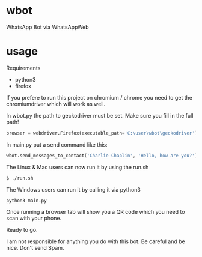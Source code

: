 # wbot
WhatsApp Bot via WhatsAppWeb

# usage

Requirements

- python3
- firefox

If you prefere to run this project on chromium / chrome you need to get the chromiumdriver which will work as well.

In wbot.py the path to geckodriver must be set. Make sure you fill in the full path!

```python
browser = webdriver.Firefox(executable_path='C:\user\wbot\geckodriver')
```

In main.py put a send command like this:

```python
wbot.send_messages_to_contact('Charlie Chaplin', 'Hello, how are you?')
```


The Linux & Mac users can now run it by using the run.sh
```bash
$ ./run.sh
```



The Windows users can run it by calling it via python3
```cmd
python3 main.py
```

Once running a browser tab will show you a QR code which you need to scan with your phone.

Ready to go.

I am not responsible for anything you do with this bot. Be careful and be nice. Don't send Spam.


